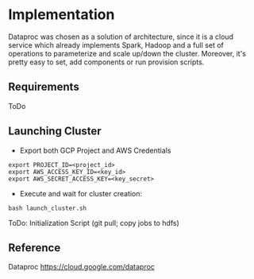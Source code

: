 # Implementation

Dataproc was chosen as a solution of architecture, since it is a cloud service which already implements Spark, Hadoop and a full set of operations to parameterize and scale up/down the cluster. Moreover, it's pretty easy to set, add components or run provision scripts.

## Requirements

ToDo

## Launching Cluster

* Export both GCP Project and AWS Credentials
```
export PROJECT_ID=<project_id>
export AWS_ACCESS_KEY_ID=<key_id>
export AWS_SECRET_ACCESS_KEY=<key_secret>
```

* Execute and wait for cluster creation:
```
bash launch_cluster.sh
```

ToDo: Initialization Script (git pull; copy jobs to hdfs)

## Reference

Dataproc https://cloud.google.com/dataproc